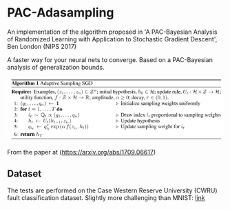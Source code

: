 # PAC-Adasampling
An implementation of the algorithm proposed in 'A PAC-Bayesian Analysis of Randomized Learning with Application to Stochastic Gradient Descent', Ben London (NIPS 2017)

A faster way for your neural nets to converge. Based on a PAC-Bayesian analysis of generalization bounds.

![algo](resources/algo1.png)

From the paper at (https://arxiv.org/abs/1709.06617)

## Dataset

The tests are performed on the Case Western Reserve University (CWRU) fault classification dataset. Slightly more challenging than MNIST:
[link](https://csegroups.case.edu/bearingdatacenter/pages/welcome-case-western-reserve-university-bearing-data-center-website)
